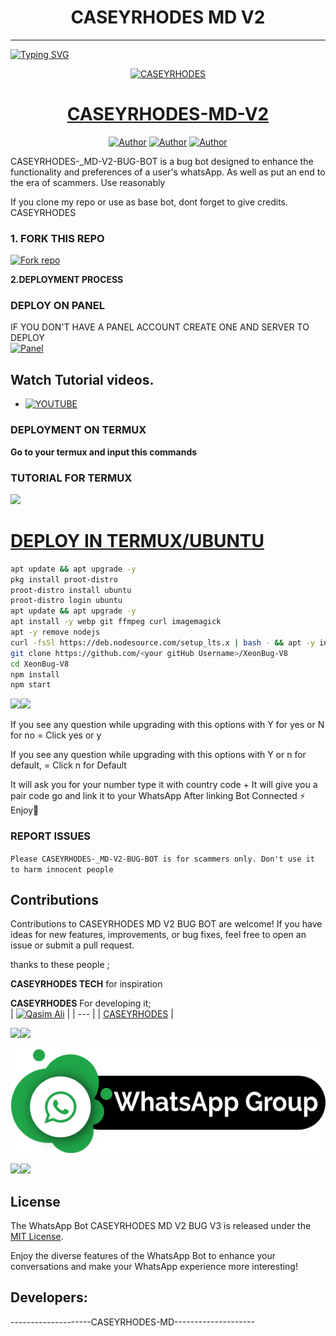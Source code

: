 <h1 align="center"> CASEYRHODES MD V2 </h1>
<p align="center">  
  
***
  
<a href="https://git.io/typing-svg"><img src="https://readme-typing-svg.demolab.com?font=Black+Ops+One&size=50&pause=1000&color=1BAFBAFF&center=true&width=910&height=100&lines=THANKS FOR CHOOSING ;CASEYRHODES-_MD-V2-BUG-BOT;WHATSAPP+BUG+BOT;CREATED+BY+CASEYRHODES🌟+PALVINWEB 🕷️;RELEASED+06.09.24" alt="Typing SVG" /></a>
  </p>

  <p align="center">  
  <a href="https://whatsapp.com/channel/0029VakUEfb4o7qVdkwPk83E">
    <img alt="CASEYRHODES" height="300" src="https://files.catbox.moe/q9bhv0.jpg">
    <h1 align="center">CASEYRHODES-MD-V2</h1>
  </a>
</p>
<p align="center">
<a href="https://github.com/CASEYRHODES-_MD-V2-BUG-BOT"><img title="Author" src="https://img.shields.io/badge/caseyrhodesbooster-black?style=for-the-badge&logo=Github"></a> <a href="https://whatsapp.com/channel/0029VaaUfPO8qIzztuf42D04"><img title="Author" src="https://img.shields.io/badge/CHANNEL-black?style=for-the-badge&logo=whatsapp"></a> <a href="https://wa.me/+254112192119"><img title="Author" src="https://img.shields.io/badge/CHAT US-black?style=for-the-badge&logo=whatsapp"></a>

   
   

CASEYRHODES-_MD-V2-BUG-BOT is a bug bot designed to enhance the functionality and preferences of a user's whatsApp. As well as put an end to the era of scammers. Use reasonably

If you clone my repo or use as base bot, dont forget to give credits. CASEYRHODES 
### 1. FORK THIS REPO

<a href='https://github.com/caseyweb/CASEYRHODES-_MD-V2-BUG-BOT/new/main?filename=README.md' target="_blank"><img alt='Fork repo' src='https://img.shields.io/badge/Fork This Repo-black?style=for-the-badge&logo=git&logoColor=white'/></a>
   


 **2.DEPLOYMENT PROCESS**
### DEPLOY ON PANEL
IF YOU DON'T HAVE A PANEL ACCOUNT CREATE ONE AND SERVER TO DEPLOY 
    <br>
    <a href='https://bot-hosting.net/?aff=1264676029318955030' target="_blank"><img alt='Panel' src='https://img.shields.io/badge/-Deploy-red?style=for-the-badge&logo=panel&logoColor=white'/></a>

    
## Watch Tutorial videos.
* [![YOUTUBE](https://img.shields.io/badge/HOW_TO_DEPLOY-red?style=for-the-badge&logo=youtube&logoColor=white)](https://www.youtube.com/@prexzyvilla)

### DEPLOYMENT ON TERMUX

**Go to your termux and input this commands**

 
### TUTORIAL FOR TERMUX
<a href="https://youtu.be/LYpyutDn_9s"><img src="https://img.shields.io/badge/YouTube-ff0000?style=for-the-badge&logo=youtube&logoColor=ff000000&link=https://youtu.be/LYpyutDn_9s" /><br>

# DEPLOY IN TERMUX/UBUNTU
```bash
apt update && apt upgrade -y
pkg install proot-distro
proot-distro install ubuntu
proot-distro login ubuntu
apt update && apt upgrade -y
apt install -y webp git ffmpeg curl imagemagick
apt -y remove nodejs
curl -fsSl https://deb.nodesource.com/setup_lts.x | bash - && apt -y install nodejs
git clone https://github.com/<your gitHub Username>/XeonBug-V8
cd XeonBug-V8
npm install
npm start
```

<a><img src='https://i.imgur.com/LyHic3i.gif'/></a><a><img src='https://i.imgur.com/LyHic3i.gif'/></a>
<p align="center">


If you see any question while upgrading with this options with Y for yes or N for no = Click yes or y

If you see any question while upgrading with this options with Y or n for default, = Click n for Default



 It will ask you for your number type it with country code +
 It will give you a pair code go and link it to your WhatsApp 
 After linking
 Bot Connected ⚡
 Enjoy🤖

### REPORT ISSUES


`Please CASEYRHODES-_MD-V2-BUG-BOT is for scammers only. Don't use it to harm innocent people`


## Contributions

Contributions to CASEYRHODES MD V2 BUG BOT are welcome! If you have ideas for new features, improvements, or bug fixes, feel free to open an issue or submit a pull request. <br>

   thanks to these people ;

   **CASEYRHODES TECH** for inspiration 

   **CASEYRHODES** For developing it; <br>
| [![Qasim Ali](https://github.com/caseyweb.png?size=100)](https://github.com/casryweb) |
| --- |
| [CASEYRHODES](https://github.com/caseyweb) |

<a><img src='https://i.imgur.com/LyHic3i.gif'/></a><a><img src='https://i.imgur.com/LyHic3i.gif'/></a>
<p align="center">

[![JOIN WHATSAPP CHANNEL](https://raw.githubusercontent.com/Neeraj-x0/Neeraj-x0/main/photos/suddidina-join-whatsapp.png)](https://whatsapp.com/channel/0029VakUEfb4o7qVdkwPk83E)

<a><img src='https://i.imgur.com/LyHic3i.gif'/></a><a><img src='https://i.imgur.com/LyHic3i.gif'/></a>
<p align="center">


## License

The WhatsApp Bot CASEYRHODES MD V2 BUG V3 is released under the [MIT License](https://opensource.org/licenses/MIT).

Enjoy the diverse features of the WhatsApp Bot to enhance your conversations and make your WhatsApp experience more interesting!

## Developers:

--------------------CASEYRHODES-MD-------------------- 
